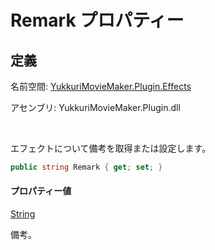 # Remark プロパティー

## 定義

名前空間: [YukkuriMovieMaker.Plugin.Effects](../../index)

アセンブリ: YukkuriMovieMaker.Plugin.dll

<br/>

エフェクトについて備考を取得または設定します。

```csharp
public string Remark { get; set; }
```

#### プロパティー値
[String](https://learn.microsoft.com/ja-jp/dotnet/api/system.string)

備考。
